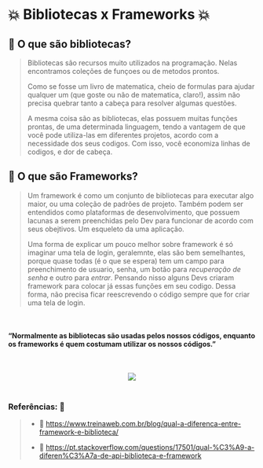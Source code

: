 # :boom: **Bibliotecas x Frameworks** :boom:

## :small_orange_diamond: O que são bibliotecas?

> <p>Bibliotecas são recursos muito utilizados na programação. Nelas encontramos coleções de funçoes ou de metodos prontos. <br>
> <p>Como se fosse um livro de matematica, cheio de formulas para ajudar qualquer um (que goste ou não de matematica, claro!), assim não precisa quebrar tanto a cabeça para resolver algumas questões.<br>
> <p>A mesma coisa são as bibliotecas, elas possuem muitas funções prontas, de uma determinada linguagem, tendo a vantagem de que você pode utiliza-las em diferentes projetos, acordo com a necessidade dos seus codigos. Com isso, você economiza linhas de codigos, e dor de cabeça.</p>

## :small_orange_diamond: O que são Frameworks?

> <p>Um framework é como um conjunto de bibliotecas para executar algo maior, ou uma coleção de padrões de projeto. Também podem ser entendidos como plataformas de desenvolvimento, que possuem lacunas a serem preenchidas pelo Dev para funcionar de acordo com seus obejtivos. Um esqueleto da uma aplicação.<br>
> <p>Uma forma de explicar um pouco melhor sobre framework é só imaginar uma tela de login, geralemnte, elas são bem semelhantes, porque quase todas (é o que se espera) tem um campo para preenchimento de usuario, senha, um botão para <em>recuperação de senha</em> e outro para <em>entrar</em>. Pensando nisso alguns Devs criaram framework para colocar já essas funções em seu codigo. Dessa forma, não precisa ficar reescrevendo o código sempre que for criar uma tela de login.</p>

#### <br><p>“Normalmente as bibliotecas são usadas pelos nossos códigos, enquanto os frameworks é quem costumam utilizar os nossos códigos.”</p><br>

<p align="center">
  <img src="https://i.stack.imgur.com/9v5bJ.png" />
</p>
  
### <br> Referências: :pushpin: <br>
>
>
> * :closed_book: <https://www.treinaweb.com.br/blog/qual-a-diferenca-entre-framework-e-biblioteca/>
>
> * :closed_book: <https://pt.stackoverflow.com/questions/17501/qual-%C3%A9-a-diferen%C3%A7a-de-api-biblioteca-e-framework> 
